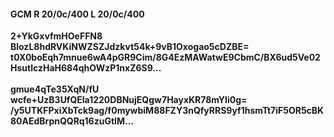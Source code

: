 #### GCM R 20/0c/400 L 20/0c/400
**2+YkGxvfmHOeFFN8**<br/>**BlozL8hdRVKiNWZSZJdzkvt54k+9vB1Oxogao5cDZBE=**<br/>**t0X0boEqh7mnue6wA4pGR9Cim/8G4EzMAWatwE9CbmC/BX6ud5Ve02HsutlczHaH684qhOWzP1nxZ6S9...**<br/><br/>
**gmue4qTe35XqN/fU**<br/>**wcfe+UzB3UfQEla1220DBNujEQgw7HayxKR78mYIi0g=**<br/>**/y5UTKFPxiXbTck9ag/f0mywbiM88FZY3nQfyRRS9yf1hsmTt7iF5OR5cBK80AEdBrpnQQRq16zuGtIM...**